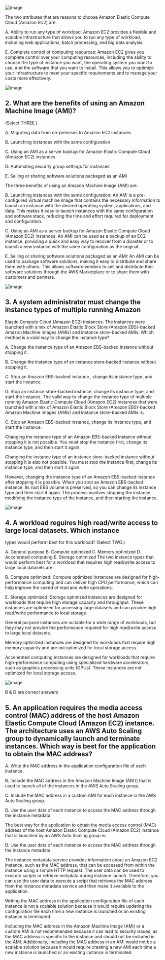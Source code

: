 ![image](https://user-images.githubusercontent.com/126258837/230409955-318cb37e-8231-45d3-85dd-43205b410ef5.png)

The two attributes that are reasons to choose Amazon Elastic Compute Cloud (Amazon EC2) are:

A. Ability to run any type of workload: Amazon EC2 provides a flexible and scalable infrastructure that allows you to run any type of workload, including web applications, batch processing, and big data analysis.

E. Complete control of computing resources: Amazon EC2 gives you complete control over your computing resources, including the ability to choose the type of instance you want, the operating system you want to use, and the software that you want to install. This allows you to optimize your infrastructure to meet your specific requirements and to manage your costs more effectively.

![image](https://user-images.githubusercontent.com/126258837/230414580-38500d12-73bc-48c7-bb53-0d120e90a4ec.png)


## 2. What are the benefits of using an Amazon Machine Image (AMI)?
(Select THREE.)

A. Migrating data from on-premises to Amazon EC2 instances

B. Launching instances with the same configuration

C. Using an AMI as a server backup for Amazon Elastic Compute Cloud
(Amazon EC2) instances

D. Automating security group settings for instances

E. Selling or sharing software solutions packaged as an AMI

The three benefits of using an Amazon Machine Image (AMI) are:

B. Launching instances with the same configuration: An AMI is a pre-configured virtual machine image that contains the necessary information to launch an instance with the desired operating system, applications, and data. This makes it easy to launch instances with the same configuration and software stack, reducing the time and effort required for deployment and configuration.

C. Using an AMI as a server backup for Amazon Elastic Compute Cloud (Amazon EC2) instances: An AMI can be used as a backup of an EC2 instance, providing a quick and easy way to recover from a disaster or to launch a new instance with the same configuration as the original.

E. Selling or sharing software solutions packaged as an AMI: An AMI can be used to package software solutions, making it easy to distribute and share them with others. This allows software vendors to sell and distribute their software solutions through the AWS Marketplace or to share them with customers and partners.

![image](https://user-images.githubusercontent.com/126258837/230417455-ea87099c-a982-423e-8a27-761c9ed9fca8.png)


## 3. A system administrator must change the instance types of multiple running Amazon
Elastic Compute Cloud (Amazon EC2) instances. The instances were launched with a
mix of Amazon Elastic Block Store (Amazon EBS)-backed Amazon Machine Images
(AMIs) and instance store-backed AMIs. Which method is a valid way to change the
instance type?

A. Change the instance type of an Amazon EBS-backed instance without
stopping it.

B. Change the instance type of an instance store-backed instance without
stopping it.

C. Stop an Amazon EBS-backed instance , change its instance type, and start
the instance.

D. Stop an instance store-backed instance, change its instance type, and start
the instance.
The valid way to change the instance type of multiple running Amazon Elastic Compute Cloud (Amazon EC2) instances that were launched with a mix of Amazon Elastic Block Store (Amazon EBS)-backed Amazon Machine Images (AMIs) and instance store-backed AMIs is:

C. Stop an Amazon EBS-backed instance, change its instance type, and start the instance.

Changing the instance type of an Amazon EBS-backed instance without stopping it is not possible. You must stop the instance first, change its instance type, and then start it again.

Changing the instance type of an instance store-backed instance without stopping it is also not possible. You must stop the instance first, change its instance type, and then start it again.

However, changing the instance type of an Amazon EBS-backed instance after stopping it is possible. When you stop an Amazon EBS-backed instance, its root EBS volume is preserved, so you can change its instance type and then start it again. The process involves stopping the instance, modifying the instance type of the instance, and then starting the instance.

![image](https://user-images.githubusercontent.com/126258837/230419496-595cb697-0679-4c13-976f-fc23a793332c.png)


## 4. A workload reguires high read/write access to large local datasets. Which instance
types would perform best for this workload? (Select TWO.)

A. General purpose
B. Compute optimized
C. Memory optimized
D. Accelerated computing
E. Storage optimized
The two instance types that would perform best for a workload that requires high read/write access to large local datasets are:

B. Compute optimized: Compute optimized instances are designed for high-performance computing and can deliver high CPU performance, which can help improve the speed of read and write operations.

E. Storage optimized: Storage optimized instances are designed for workloads that require high storage capacity and throughput. These instances are optimized for accessing large datasets and can provide high read/write performance to local storage.

General purpose instances are suitable for a wide range of workloads, but they may not provide the performance required for high read/write access to large local datasets.

Memory optimized instances are designed for workloads that require high memory capacity and are not optimized for local storage access.

Accelerated computing instances are designed for workloads that require high-performance computing using specialized hardware accelerators, such as graphics processing units (GPUs). These instances are not optimized for local storage access.

![image](https://user-images.githubusercontent.com/126258837/230422547-402826d4-64dd-4ac4-ab4c-f9ba0781e0e0.png)

B & D are correct answers

## 5. An application requires the media access control (MAC) address of the host Amazon Elastic Compute Cloud (Amazon EC2) instance. The architecture uses an AWS Auto Scaling group to dynamically launch and terminate instances. Which way is best for the application to obtain the MAC address? 

A. Write the MAC address in the application configuration file of each instance.

B. Include the MAC address in the Amazon Machine Image (AM I) that is used to launch all of the instances in the AWS Auto Scaling group. 

C. Include the MAC address in a custom AMI for each instance in the AWS Auto Scaling group. 

D. Use the user data of each instance to access the MAC address through the instance metadata. 

The best way for the application to obtain the media access control (MAC) address of the host Amazon Elastic Compute Cloud (Amazon EC2) instance that is launched by an AWS Auto Scaling group is:

D. Use the user data of each instance to access the MAC address through the instance metadata.

The instance metadata service provides information about an Amazon EC2 instance, such as the MAC address, that can be accessed from within the instance using a simple HTTP request. The user data can be used to execute scripts or retrieve metadata during instance launch. Therefore, you can use the user data to execute a script that retrieves the MAC address from the instance metadata service and then make it available to the application.

Writing the MAC address in the application configuration file of each instance is not a scalable solution because it would require updating the configuration file each time a new instance is launched or an existing instance is terminated.

Including the MAC address in the Amazon Machine Image (AMI) or a custom AMI is not recommended because it can lead to security issues, as the MAC address is specific to the instance and should not be included in the AMI. Additionally, including the MAC address in an AMI would not be a scalable solution because it would require creating a new AMI each time a new instance is launched or an existing instance is terminated.
